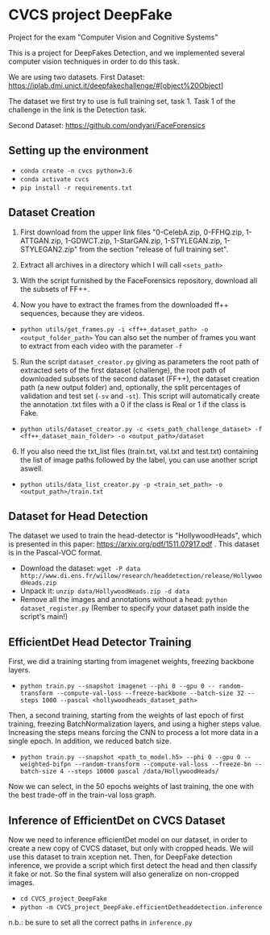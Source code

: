 # CVCS project DeepFake
Project for the exam "Computer Vision and Cognitive Systems"

This is a project for DeepFakes Detection, and we implemented several computer vision techniques in order to do this task.

We are using two datasets. 
First Dataset: https://iplab.dmi.unict.it/deepfakechallenge/#[object%20Object]

The dataset we first try to use is full training set, task 1.
Task 1 of the challenge in the link is the Detection task.

Second Dataset: https://github.com/ondyari/FaceForensics

## Setting up the environment
* `conda create -n cvcs python=3.6`
* `conda activate cvcs`
* `pip install -r requirements.txt`


## Dataset Creation

1. First download from the upper link files "0-CelebA.zip, 0-FFHQ.zip, 1-ATTGAN.zip, 1-GDWCT.zip, 1-StarGAN.zip, 1-STYLEGAN.zip, 1-STYLEGAN2.zip" from the section "release of full training set".

2. Extract all archives in a directory which I will call `<sets_path>`

3. With the script furnished by the FaceForensics repository, download all the subsets of FF++.

4. Now you have to extract the frames from the downloaded ff++ sequences, because they are videos.
* `python utils/get_frames.py -i <ff++_dataset_path> -o <output_folder_path>` You can also set the number of frames you want to extract from each video with the parameter `-f`

5. Run the script `dataset_creator.py` giving as parameters the root path of extracted sets of the first dataset (challenge), the root path of downloaded subsets of the second dataset (FF++), the dataset creation path (a new output folder) and, optionally, the split percentages of validation and test set (`-sv` and `-st`). This script will automatically create the annotation .txt files with a 0 if the class is Real or 1 if the class is Fake.
* `python utils/dataset_creator.py -c <sets_path_challenge_dataset> -f <ff++_dataset_main_folder> -o <output_path>/dataset`


6. If you also need the txt_list files (train.txt, val.txt and test.txt) containing the list of image paths followed by the label, you can use another script aswell.
* `python utils/data_list_creator.py -p <train_set_path> -o <output_path>/train.txt`

## Dataset for Head Detection
The dataset we used to train the head-detector is "HollywoodHeads", which is presented in this paper: https://arxiv.org/pdf/1511.07917.pdf .
This dataset is in the Pascal-VOC format.

* Download the dataset: `wget -P data http://www.di.ens.fr/willow/research/headdetection/release/HollywoodHeads.zip`
* Unpack it: `unzip data/HollywoodHeads.zip -d data`
* Remove all the images and annotations without a head: `python dataset_register.py` (Rember to specify your dataset path inside the script's main!)

## EfficientDet Head Detector Training

First, we did a training starting from imagenet weights, freezing backbone layers.
* `python train.py --snapshot imagenet --phi 0 --gpu 0 -- random-transform --compute-val-loss --freeze-backbone --batch-size 32 --steps 1000 --pascal <hollywoodheads_dataset_path>`

Then, a second training, starting from the weights of last epoch of first training, freezing BatchNormalization layers, and using a higher steps value.
Increasing the steps means forcing the CNN to process a lot more data in a single epoch. In addition, we reduced batch size.
* `python train.py --snapshot <path_to_model.h5> --phi 0 --gpu 0 --weighted-bifpn --random-transform --compute-val-loss --freeze-bn --batch-size 4 --steps 10000 pascal /data/HollywoodHeads/`

Now we can select, in the 50 epochs weights of last training, the one with the best trade-off in the train-val loss graph.

## Inference of EfficientDet on CVCS Dataset
Now we need to inference efficientDet model on our dataset, in order to create a new copy of CVCS dataset, but only with cropped heads. We will use this dataset to train xception net.
Then, for DeepFake detection inference, we provide a script which first detect the head and then classify it fake or not. So the final system will also generalize on non-cropped images.

* `cd CVCS_project_DeepFake`
* `python -m CVCS_project_DeepFake.efficientDetheaddetection.inference`

n.b.: be sure to set all the correct paths in `inference.py`


